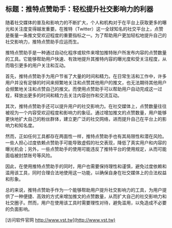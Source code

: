 ## **标题：推特点赞助手：轻松提升社交影响力的利器**

随着社交媒体的普及和影响力的不断扩大，个人和机构对于在平台上获取更多的曝光和关注度变得越发重要。在推特（Twitter）这一全球知名的社交平台上，点赞是衡量一条推文受欢迎程度的重要指标之一。为了帮助用户更加轻松地提升自己的社交影响力，推特点赞助手应运而生。

推特点赞助手是一种通过自动化程序或软件来增加推特账户所发布内容的点赞数量的工具。它能够帮助用户快速、有效地提升其推特内容的曝光度和受关注程度，从而吸引更多的用户关注和互动。

首先，推特点赞助手为用户节省了大量的时间和精力。在日常生活和工作中，许多用户并没有足够的时间来频繁地关注和点赞其他用户的推文，也无法期待其他用户会频繁地关注和点赞自己的推文。而使用点赞助手可以帮助用户自动完成这一过程，释放出更多的时间和精力去关注内容创作和交流互动。

其次，推特点赞助手还可以提升用户的社交影响力。在社交媒体上，点赞数量往往被视为一个内容受欢迎程度和影响力的象征。通过增加推文的点赞数量，用户能够更快地扩大自己的粉丝群体，建立更广泛的社交网络，进而提升自己在平台上的影响力和知名度。

然而，正如任何工具都存在两面性一样，推特点赞助手也有其局限性和潜在风险。一些人担心过度依赖点赞助手可能导致虚假的社交表现，降低了真实用户和内容的曝光机会；另外，一些点赞助手的使用可能违反了推特平台的使用规定，从而可能面临被封禁账号等风险。

因此，在使用推特点赞助手的同时，用户也需要保持理性和谨慎，避免过度依赖和滥用该工具，同时合理合法地使用这一功能，以确保自身在社交媒体上的合法权益和形象。

总的来说，推特点赞助手作为一个能够帮助用户提升社交影响力的工具，为用户提供了一种便捷、高效的方式来增加推文的点赞数量，从而扩大自己的社交影响力和社交圈子。然而，用户在使用该工具时需要理性对待，避免滥用，以免造成不必要的负面影响。


[访问软件官网 http://www.vst.tw](http://www.vst.tw)
